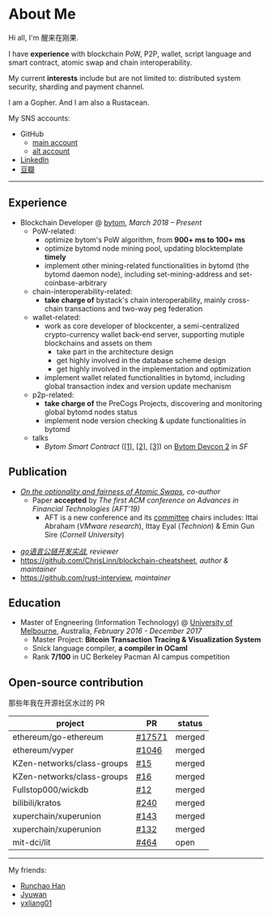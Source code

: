 # About Me

<!-- ex_nonav -->
<!-- ex_nolevel -->

Hi all, I'm 醒来在刚果.

I have __experience__ with blockchain PoW, P2P, wallet, script language and smart contract, atomic swap and chain interoperability. 

My current __interests__ include but are not limited to: distributed system security, sharding and payment channel.

I am a Gopher. And I am also a Rustacean.

My SNS accounts:

+ GitHub
    + [main account](https://github.com/ChrisLinn)
    + [alt account](https://github.com/HAOYUatHZ)
+ [LinkedIn](http://linkedin.com/in/haoyu-lin-239474123)
+ [豆瓣](https://www.douban.com/people/NanderFour/)


--- 

## Experience
+ Blockchain Developer @ [bytom](https://github.com/Bytom/), _March 2018 – Present_
    * PoW-related:
        - optimize bytom's PoW algorithm, from __900+ ms to 100+ ms__
        - optimize bytomd node mining pool, updating blocktemplate __timely__
        - implement other mining-related functionalities in bytomd (the bytomd daemon node), including set-mining-address and set-coinbase-arbitrary
    - chain-interoperability-related:
        - __take charge of__ bystack's chain interoperability, mainly cross-chain transactions and two-way peg federation
    * wallet-related:
        - work as core developer of blockcenter, a semi-centralized crypto-currency wallet back-end server, supporting mutiple blockchains and assets on them
            + take part in the architecture design
            + get highly involved in the database scheme design
            + get highly involved in the implementation and optimization 
        - implement wallet related functionalities in bytomd, including global transaction index and version update mechanism
    * p2p-related:
        * __take charge of__ the PreCogs Projects, discovering and monitoring global bytomd nodes status
        * implement node version checking & update functionalities in bytomd
    + talks
        * _Bytom Smart Contract_ ([[1]](https://twitter.com/Bytom_Official/status/1165402458908061697?s=20), [[2]](https://www.8btc.com/article/469596), [[3]](https://github.com/ChrisLinn/chrislinn.ink/raw/master/img/me/bytom-devcon2/flash.JPG)) on [Bytom Devcon 2](https://github.com/ChrisLinn/chrislinn.ink/raw/master/img/me/bytom-devcon2/agenda.PNG) in _SF_
        <!-- - p2p 层实现节点保持连接? -->

## Publication
+ [_On the optionality and fairness of Atomic Swaps_](https://eprint.iacr.org/2019/896), _co-author_
    + Paper __accepted__ by _The first ACM conference on Advances in Financial Technologies (AFT’19)_
        * AFT is a new conference and its [committee](https://aft.acm.org/committees) chairs includes: Ittai Abraham (_VMware research_), Ittay Eyal (_Technion_) & Emin Gun Sire (_Cornell University_)
- [_go语言公链开发实战_](https://book.douban.com/subject/34659372/), _reviewer_
- https://github.com/ChrisLinn/blockchain-cheatsheet, _author & maintainer_
- https://github.com/rust-interview, _maintainer_


## Education
+ Master of Engneering (Information Technology) @ [University of Melbourne](https://www.unimelb.edu.au/), Australia, _February 2016 - December 2017_
    * Master Project: __Bitcoin Transaction Tracing & Visualization System__
    * Snick language compiler, __a compiler in OCaml__
    * Rank __7/100__ in UC Berkeley Pacman AI campus competition

## Open-source contribution
那些年我在开源社区水过的 PR

| project | PR | status|
| - | - | - |
| ethereum/go-ethereum | [#17571](https://github.com/ethereum/go-ethereum/pull/17571)  | merged |
| ethereum/vyper | [#1046](https://github.com/ethereum/vyper/pull/1046)  | merged |
| KZen-networks/class-groups | [#15](https://github.com/KZen-networks/class-groups/pull/15)  | merged |
| KZen-networks/class-groups | [#16](https://github.com/KZen-networks/class-groups/pull/16)  | merged |
| Fullstop000/wickdb | [#12](https://github.com/Fullstop000/wickdb/pull/12)  | merged |
| bilibili/kratos | [#240](https://github.com/bilibili/kratos/pull/240)  | merged |
| xuperchain/xuperunion | [#143](https://github.com/xuperchain/xuperunion/pull/143)  | merged |
| xuperchain/xuperunion | [#132](https://github.com/xuperchain/xuperunion/pull/132)  | merged |
| mit-dci/lit | [#464](https://github.com/mit-dci/lit/pull/464)  | open |


---

My friends:

+ [Runchao Han](https://github.com/SebastianElvis)
+ [Jyuwan](https://www.douban.com/people/10566855/)
+ [yxliang01](https://github.com/yxliang01)

